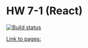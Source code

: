 # HW 7-1 (React)

[![Build status](https://ci.appveyor.com/api/projects/status/rma98pof2o3rcac6?svg=true)](https://ci.appveyor.com/project/Alexey57575/ra-hw7-1)

[Link to pages: ](https://alexgnutov.github.io/ra_hw7_1/)
